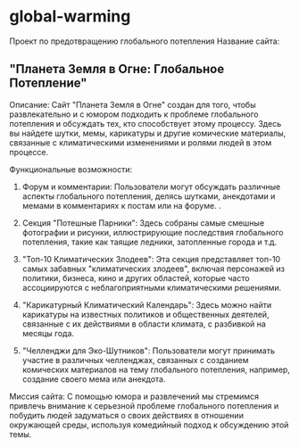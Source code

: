 # global-warming
Проект по предотвращению глобального потепления
Название сайта: 
## "Планета Земля в Огне: Глобальное Потепление"

Описание:
Сайт "Планета Земля в Огне" создан для того, чтобы развлекательно и с юмором подходить к проблеме глобального потепления и обсуждать тех, кто способствует этому процессу. Здесь вы найдете шутки, мемы, карикатуры и другие комические материалы, связанные с климатическими изменениями и ролями людей в этом процессе.

Функциональные возможности:

1. Форум и комментарии: Пользователи могут обсуждать различные аспекты глобального потепления, делясь шутками, анекдотами и мемами в комментариях к постам или на форуме. .

2. Секция "Потешные Парники": Здесь собраны самые смешные фотографии и рисунки, иллюстрирующие последствия глобального потепления, такие как таящие ледники, затопленные города и т.д.

3. "Топ-10 Климатических Злодеев": Эта секция представляет топ-10 самых забавных "климатических злодеев", включая персонажей из политики, бизнеса, кино и других областей, которые часто ассоциируются с неблагоприятными климатическими решениями.

4. "Карикатурный Климатический Календарь": Здесь можно найти карикатуры на известных политиков и общественных деятелей, связанные с их действиями в области климата, с разбивкой на месяцы года.

5. "Челленджи для Эко-Шутников": Пользователи могут принимать участие в различных челленджах, связанных с созданием комических материалов на тему глобального потепления, например, создание своего мема или анекдота.


Миссия сайта: С помощью юмора и развлечений мы стремимся привлечь внимание к серьезной проблеме глобального потепления и побудить людей задуматься о своих действиях в отношении окружающей среды, используя комедийный подход к обсуждению этой темы.

